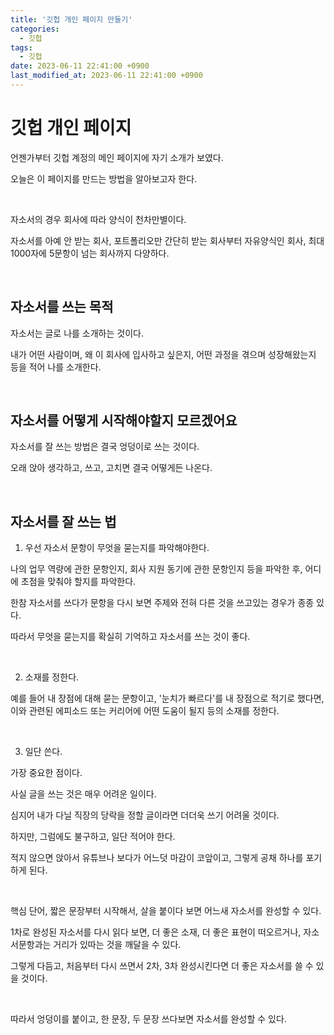 ```yaml
---
title: '깃헙 개인 페이지 만들기'
categories:
  - 깃헙
tags:
  - 깃헙
date: 2023-06-11 22:41:00 +0900
last_modified_at: 2023-06-11 22:41:00 +0900
---
```


# 깃헙 개인 페이지

언젠가부터 깃헙 계정의 메인 페이지에 자기 소개가 보였다.

오늘은 이 페이지를 만드는 방법을 알아보고자 한다.

<br>

자소서의 경우 회사에 따라 양식이 천차만별이다.

자소서를 아예 안 받는 회사, 포트폴리오만 간단히 받는 회사부터 자유양식인 회사, 최대 1000자에 5문항이 넘는 회사까지 다양하다.

<br>

## 자소서를 쓰는 목적

자소서는 글로 나를 소개하는 것이다.

내가 어떤 사람이며, 왜 이 회사에 입사하고 싶은지, 어떤 과정을 겪으며 성장해왔는지 등을 적어 나를 소개한다.

<br>

## 자소서를 어떻게 시작해야할지 모르겠어요

자소서를 잘 쓰는 방법은 결국 엉덩이로 쓰는 것이다.

오래 앉아 생각하고, 쓰고, 고치면 결국 어떻게든 나온다.

<br>

## 자소서를 잘 쓰는 법

1. 우선 자소서 문항이 무엇을 묻는지를 파악해야한다.

나의 업무 역량에 관한 문항인지, 회사 지원 동기에 관한 문항인지 등을 파악한 후, 어디에 초점을 맞춰야 할지를 파악한다.

한참 자소서를 쓰다가 문항을 다시 보면 주제와 전혀 다른 것을 쓰고있는 경우가 종종 있다.

따라서 무엇을 묻는지를 확실히 기억하고 자소서를 쓰는 것이 좋다.

<br>

2. 소재를 정한다.

예를 들어 내 장점에 대해 묻는 문항이고, '눈치가 빠르다'를 내 장점으로 적기로 했다면, 이와 관련된 에피소드 또는 커리어에 어떤 도움이 될지 등의 소재를 정한다.

<br>

3. 일단 쓴다.

가장 중요한 점이다.

사실 글을 쓰는 것은 매우 어려운 일이다.

심지어 내가 다닐 직장의 당락을 정할 글이라면 더더욱 쓰기 어려울 것이다.

하지만, 그럼에도 불구하고, 일단 적어야 한다.

적지 않으면 앉아서 유튜브나 보다가 어느덧 마감이 코앞이고, 그렇게 공채 하나를 포기하게 된다.

<br>

핵심 단어, 짧은 문장부터 시작해서, 살을 붙이다 보면 어느새 자소서를 완성할 수 있다.

1차로 완성된 자소서를 다시 읽다 보면, 더 좋은 소재, 더 좋은 표현이 떠오르거나, 자소서문항과는 거리가 있따는 것을 깨달을 수 있다.

그렇게 다듬고, 처음부터 다시 쓰면서 2차, 3차 완성시킨다면 더 좋은 자소서를 쓸 수 있을 것이다.

<br>

따라서 엉덩이를 붙이고, 한 문장, 두 문장 쓰다보면 자소서를 완성할 수 있다.
